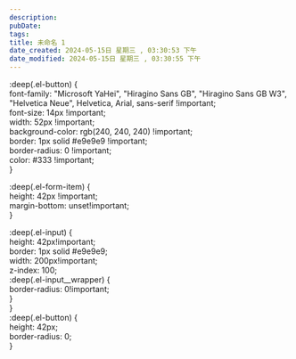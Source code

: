 ```yaml
---
description: 
pubDate:
tags: 
title: 未命名 1
date_created: 2024-05-15日 星期三 , 03:30:53 下午
date_modified: 2024-05-15日 星期三 , 03:30:55 下午
---
```

:deep(.el-button) {  
  font-family: "Microsoft YaHei", "Hiragino Sans GB", "Hiragino Sans GB W3", "Helvetica Neue", Helvetica, Arial, sans-serif !important;  
  font-size: 14px !important;  
  width: 52px !important;  
  background-color: rgb(240, 240, 240) !important;  
  border: 1px solid #e9e9e9 !important;  
  border-radius: 0 !important;  
  color: #333 !important;  
}  
  
:deep(.el-form-item) {  
  height: 42px !important;  
  margin-bottom: unset!important;  
}  
  
:deep(.el-input) {  
  height: 42px!important;  
  border: 1px solid #e9e9e9;  
  width: 200px!important;  
  z-index: 100;  
  :deep(.el-input__wrapper) {  
    border-radius: 0!important;  
  }  
}  
:deep(.el-button) {  
  height: 42px;  
  border-radius: 0;  
}